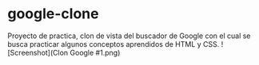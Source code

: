 # google-clone
Proyecto de practica, clon de vista del buscador de Google con el cual se busca practicar algunos conceptos aprendidos de HTML y CSS.
![Screenshot](Clon Google #1.png)

